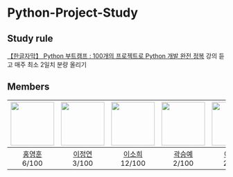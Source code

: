 # Python-Project-Study

## Study rule
[【한글자막】 Python 부트캠프 : 100개의 프로젝트로 Python 개발 완전 정복](https://www.udemy.com/course/best-100-days-python/) 강의 듣고 매주 최소 2일치 분량 올리기

## Members
|<img src="https://avatars.githubusercontent.com/u/106165619?v=4?s=100" height=100 width=100px></img>| <img src="https://avatars.githubusercontent.com/u/40867411?v=4?s=100" height=100 width=100px></img>| <img src="https://avatars.githubusercontent.com/u/157996502?v=4?s=100" height=100 width=100px></img>| <img src="https://avatars.githubusercontent.com/u/112370282?v=4?s=100" height=100 width=100px></img>| <img src="https://avatars.githubusercontent.com/u/78036808?v=4?s=100" height=100 width=100px></img>| 
|:---:|:---:|:---:|:---:|:---:|
| [홍영훈](https://github.com/MostlyFor)<br> 6/100 | [이정연](https://github.com/curieuxjy)<br> 3/100 | [이소희](https://github.com/soheeconpanna)<br> 12/100 | [곽승예](https://github.com/seungye-kwak)<br> 2/100 | [이수민](https://github.com/convin305)<br> 2/100
